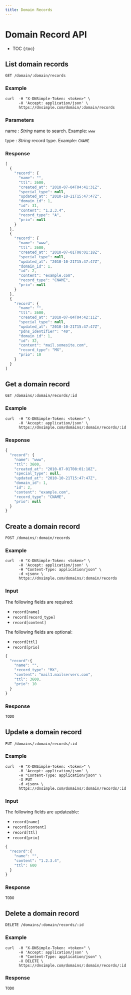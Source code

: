 ```yaml
---
title: Domain Records
---
```


# Domain Record API

* TOC
{:toc}


## List domain records

    GET /domain/:domain/records

### Example

    curl  -H "X-DNSimple-Token: <token>" \
          -H 'Accept: application/json' \
          https://dnsimple.com/domain/:domain/records

### Parameters

name
: _String_ name to search. Example: `www`

type
: _String_ record type. Example: `CNAME`

### Response

~~~ js
[
  {
    "record": {
      "name": "",
      "ttl": 3600,
      "created_at": "2010-07-04T04:41:31Z",
      "special_type": null,
      "updated_at": "2010-10-21T15:47:47Z",
      "domain_id": 1,
      "id": 31,
      "content": "1.2.3.4",
      "record_type": "A",
      "prio": null
    }
  },
  {
    "record": {
      "name": "www",
      "ttl": 3600,
      "created_at": "2010-07-01T08:01:18Z",
      "special_type": null,
      "updated_at": "2010-10-21T15:47:47Z",
      "domain_id": 1,
      "id": 2,
      "content": "example.com",
      "record_type": "CNAME",
      "prio": null
    }
  },
  {
    "record": {
      "name": "",
      "ttl": 3600,
      "created_at": "2010-07-04T04:42:11Z",
      "special_type": null,
      "updated_at": "2010-10-21T15:47:47Z",
      "pdns_identifier": "40",
      "domain_id": 1,
      "id": 32,
      "content": "mail.somesite.com",
      "record_type": "MX",
      "prio": 10
    }
  }
]
~~~


## Get a domain record

    GET /domains/:domain/records/:id

### Example

    curl  -H "X-DNSimple-Token: <token>" \
          -H 'Accept: application/json' \
          https://dnsimple.com/domains/:domain/records/:id

### Response

~~~ js
{
  "record": {
    "name": "www",
    "ttl": 3600,
    "created_at": "2010-07-01T08:01:18Z",
    "special_type": null,
    "updated_at": "2010-10-21T15:47:47Z",
    "domain_id": 1,
    "id": 2,
    "content": "example.com",
    "record_type": "CNAME",
    "prio": null
  }
}
~~~


## Create a domain record

    POST /domains/:domain/records

### Example

    curl  -H "X-DNSimple-Token: <token>" \
          -H 'Accept: application/json' \
          -H "Content-Type: application/json" \
          -d <json> \
          https://dnsimple.com/domains/:domain/records

### Input

The following fields are required:

- `record[name]`
- `record[record_type]`
- `record[content]`

The following fields are optional:

- `record[ttl]`
- `record[prio]`

~~~ js
{
  "record":{
    "name": "",
    "record_type": "MX",
    "content": "mail1.mailservers.com",
    "ttl": 3600,
    "prio": 10
  }
}
~~~

### Response

~~~ js
TODO
~~~


## Update a domain record

    PUT /domains/:domain/records/:id

### Example

    curl  -H "X-DNSimple-Token: <token>" \
          -H 'Accept: application/json' \
          -H "Content-Type: application/json" \
          -X PUT
          -d <json> \
          https://dnsimple.com/domains/:domain/records/:id

### Input

The following fields are updateable:

- `record[name]`
- `record[content]`
- `record[ttl]`
- `record[prio]`

~~~ js
{
  "record":{
    "name": "",
    "content": "1.2.3.4",
    "ttl": 600
  }
}
~~~

### Response

~~~ js
TODO
~~~


## Delete a domain record

    DELETE /domains/:domain/records/:id

### Example

    curl  -H "X-DNSimple-Token: <token>" \
          -H 'Accept: application/json' \
          -H "Content-Type: application/json" \
          -X DELETE \
          https://dnsimple.com/domains/:domain/records/:id

### Response

~~~ js
TODO
~~~
